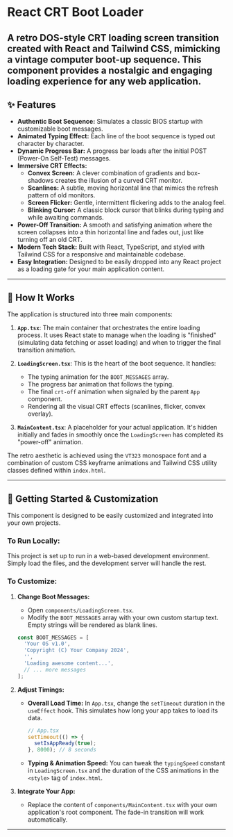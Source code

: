 
# React CRT Boot Loader

A retro DOS-style CRT loading screen transition created with React and Tailwind CSS, mimicking a vintage computer boot-up sequence. This component provides a nostalgic and engaging loading experience for any web application.
---

## ✨ Features

- **Authentic Boot Sequence:** Simulates a classic BIOS startup with customizable boot messages.
- **Animated Typing Effect:** Each line of the boot sequence is typed out character by character.
- **Dynamic Progress Bar:** A progress bar loads after the initial POST (Power-On Self-Test) messages.
- **Immersive CRT Effects:**
    - **Convex Screen:** A clever combination of gradients and box-shadows creates the illusion of a curved CRT monitor.
    - **Scanlines:** A subtle, moving horizontal line that mimics the refresh pattern of old monitors.
    - **Screen Flicker:** Gentle, intermittent flickering adds to the analog feel.
    - **Blinking Cursor:** A classic block cursor that blinks during typing and while awaiting commands.
- **Power-Off Transition:** A smooth and satisfying animation where the screen collapses into a thin horizontal line and fades out, just like turning off an old CRT.
- **Modern Tech Stack:** Built with React, TypeScript, and styled with Tailwind CSS for a responsive and maintainable codebase.
- **Easy Integration:** Designed to be easily dropped into any React project as a loading gate for your main application content.

---

## 🚀 How It Works

The application is structured into three main components:

1.  **`App.tsx`**: The main container that orchestrates the entire loading process. It uses React state to manage when the loading is "finished" (simulating data fetching or asset loading) and when to trigger the final transition animation.

2.  **`LoadingScreen.tsx`**: This is the heart of the boot sequence. It handles:
    - The typing animation for the `BOOT_MESSAGES` array.
    - The progress bar animation that follows the typing.
    - The final `crt-off` animation when signaled by the parent `App` component.
    - Rendering all the visual CRT effects (scanlines, flicker, convex overlay).

3.  **`MainContent.tsx`**: A placeholder for your actual application. It's hidden initially and fades in smoothly once the `LoadingScreen` has completed its "power-off" animation.

The retro aesthetic is achieved using the `VT323` monospace font and a combination of custom CSS keyframe animations and Tailwind CSS utility classes defined within `index.html`.

---

## 🔧 Getting Started & Customization

This component is designed to be easily customized and integrated into your own projects.

### To Run Locally:

This project is set up to run in a web-based development environment. Simply load the files, and the development server will handle the rest.

### To Customize:

1.  **Change Boot Messages:**
    - Open `components/LoadingScreen.tsx`.
    - Modify the `BOOT_MESSAGES` array with your own custom startup text. Empty strings will be rendered as blank lines.

    ```javascript
    const BOOT_MESSAGES = [
      'Your OS v1.0',
      'Copyright (C) Your Company 2024',
      '',
      'Loading awesome content...',
      // ... more messages
    ];
    ```

2.  **Adjust Timings:**
    - **Overall Load Time:** In `App.tsx`, change the `setTimeout` duration in the `useEffect` hook. This simulates how long your app takes to load its data.
      ```javascript
      // App.tsx
      setTimeout(() => {
        setIsAppReady(true);
      }, 8000); // 8 seconds
      ```
    - **Typing & Animation Speed:** You can tweak the `typingSpeed` constant in `LoadingScreen.tsx` and the duration of the CSS animations in the `<style>` tag of `index.html`.

3.  **Integrate Your App:**
    - Replace the content of `components/MainContent.tsx` with your own application's root component. The fade-in transition will work automatically.
---

